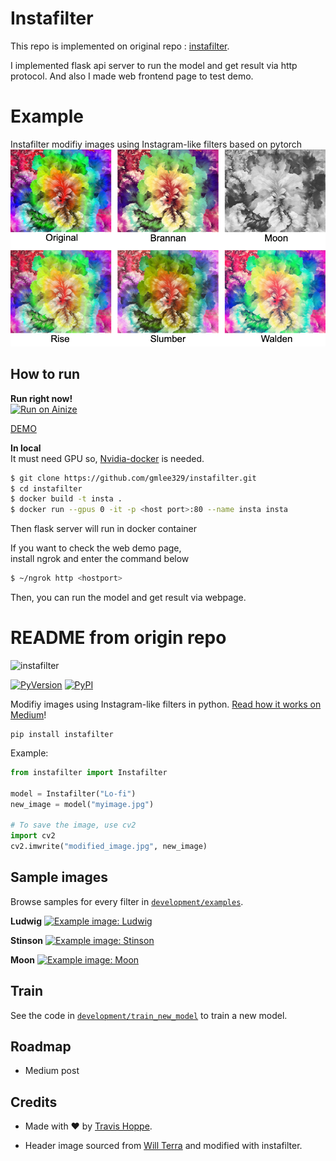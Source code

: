 # Instafilter
This repo is implemented on original repo : [instafilter](https://github.com/thoppe/instafilter).

I implemented flask api server to run the model and get result via http protocol.
And also I made web frontend page to test demo.
# Example
Instafilter modifiy images using Instagram-like filters based on pytorch
![example](static/example_filter.png)
## How to run
**Run right now!**  
[![Run on Ainize](https://ainize.ai/static/images/run_on_ainize_button.svg)](https://ainize.ai/gmlee329/instafilter?branch=master)

[DEMO](https://master-instafilter-gmlee329.endpoint.ainize.ai)

**In local**  
It must need GPU so, [Nvidia-docker](https://github.com/NVIDIA/nvidia-docker) is needed.
```bash 
$ git clone https://github.com/gmlee329/instafilter.git
$ cd instafilter
$ docker build -t insta .
$ docker run --gpus 0 -it -p <host port>:80 --name insta insta
```
Then flask server will run in docker container

If you want to check the web demo page,  
install ngrok and enter the command below
```bash
$ ~/ngrok http <hostport>
```
Then, you can run the model and get result via webpage. 

#
# README from origin repo
![instafilter](development/header_image.jpg)

[![PyVersion](https://img.shields.io/pypi/pyversions/instafilter.svg)](https://img.shields.io/pypi/pyversions/instafilter.svg)
[![PyPI](https://img.shields.io/pypi/v/instafilter.svg)](https://pypi.python.org/pypi/instafilter)

Modifiy images using Instagram-like filters in python. [Read how it works on Medium](https://medium.com/@travis.hoppe/instagram-filters-in-python-acc1ee7e67bc)!

    pip install instafilter

Example:

``` python
from instafilter import Instafilter

model = Instafilter("Lo-fi")
new_image = model("myimage.jpg")

# To save the image, use cv2
import cv2
cv2.imwrite("modified_image.jpg", new_image)
```

## Sample images

Browse samples for every filter in [`development/examples`](development/examples).

**Ludwig**
[![Example image: Ludwig](development/examples/Ludwig.jpg)](examples/Ludwig.jpg)

**Stinson**
[![Example image: Stinson](development/examples/Stinson.jpg)](examples/Stinson.jpg)

**Moon**
[![Example image: Moon](development/examples/Moon.jpg)](examples/Moon.jpg)

## Train

See the code in [`development/train_new_model`](development/train_new_model) to train a new model.

## Roadmap

+ Medium post

## Credits

+ Made with ❤️ by [Travis Hoppe](https://twitter.com/metasemantic?lang=en).

+ Header image sourced from [Will Terra](https://unsplash.com/photos/qIY9mUKT540) and modified with instafilter.
